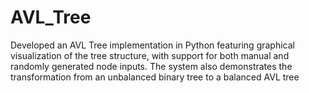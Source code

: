 # AVL_Tree
Developed an AVL Tree implementation in Python featuring graphical visualization of the tree structure, with support for both manual and randomly generated node inputs. The system also demonstrates the transformation from an unbalanced binary tree to a balanced AVL tree
